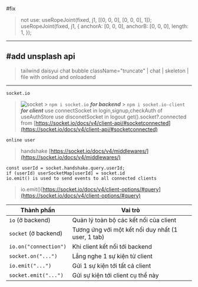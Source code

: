 #fix

> not use: useRopeJoint(fixed, j1, [[0, 0, 0], [0, 0, 0], 1]);
> useRopeJoint(fixed, j1, {
> anchorA: [0, 0, 0],
> anchorB: [0, 0, 0],
> length: 1,
> });

---

## #add unsplash api

> tailwind daisyui chat bubble className="truncate" | chat | skeleton |
> file with onload and onloadend

---

`socket.io`

> ![socket](https://socket.io/docs/v4/tutorial/introduction) > `npm i socket.io` **_for backend_** > `npm i socket.io-client` **_for client_**
> use connectSocket in login,signup,checkAuth of useAuthStore
> use disconetSocket in logout
> get().socket?.connected from [https://socket.io/docs/v4/client-api/#socketconnected](https://socket.io/docs/v4/client-api/#socketconnected)

`online user`

> handshake [https://socket.io/docs/v4/middlewares/](https://socket.io/docs/v4/middlewares/)

```socket.handshake.query.userId
const userId = socket.handshake.query.userId;
if (userId) userSocketMap[userId] = socket.id
io.emit() is used to send events to all connected clients
```

> io.emit()[https://socket.io/docs/v4/client-options/#query](https://socket.io/docs/v4/client-options/#query)

| Thành phần            | Vai trò                                            |
| --------------------- | -------------------------------------------------- |
| `io` (ở backend)      | Quản lý toàn bộ các kết nối của client             |
| `socket` (ở backend)  | Tương ứng với một kết nối duy nhất (1 user, 1 tab) |
| `io.on("connection")` | Khi client kết nối tới backend                     |
| `socket.on("...")`    | Lắng nghe 1 sự kiện từ client                      |
| `io.emit("...")`      | Gửi 1 sự kiện tới tất cả client                    |
| `socket.emit("...")`  | Gửi sự kiện tới client cụ thể này                  |
